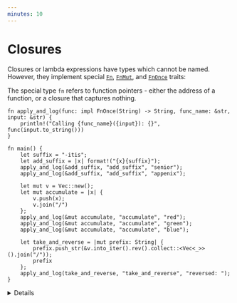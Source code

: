 ```yaml
---
minutes: 10
---
```


# Closures

Closures or lambda expressions have types which cannot be named. However, they
implement special [`Fn`](https://doc.rust-lang.org/std/ops/trait.Fn.html),
[`FnMut`](https://doc.rust-lang.org/std/ops/trait.FnMut.html), and
[`FnOnce`](https://doc.rust-lang.org/std/ops/trait.FnOnce.html) traits:

The special type `fn` refers to function pointers - either the address of a
function, or a closure that captures nothing.

```rust,editable
fn apply_and_log(func: impl FnOnce(String) -> String, func_name: &str, input: &str) {
    println!("Calling {func_name}({input}): {}", func(input.to_string()))
}

fn main() {
    let suffix = "-itis";
    let add_suffix = |x| format!("{x}{suffix}");
    apply_and_log(&add_suffix, "add_suffix", "senior");
    apply_and_log(&add_suffix, "add_suffix", "appenix");

    let mut v = Vec::new();
    let mut accumulate = |x| {
        v.push(x);
        v.join("/")
    };
    apply_and_log(&mut accumulate, "accumulate", "red");
    apply_and_log(&mut accumulate, "accumulate", "green");
    apply_and_log(&mut accumulate, "accumulate", "blue");

    let take_and_reverse = |mut prefix: String| {
        prefix.push_str(&v.into_iter().rev().collect::<Vec<_>>().join("/"));
        prefix
    };
    apply_and_log(take_and_reverse, "take_and_reverse", "reversed: ");
}
```

<details>

An `Fn` (e.g. `add_suffix`) neither consumes nor mutates captured values. It can
be called needing only a shared reference to the closure, which means the
closure can be executed repeatedly and even concurrently.

An `FnMut` (e.g. `accumulate`) might mutate captured values. The closure object
is accessed via exclusive reference, so it can be called repeatedly but not
concurrently.

If you have an `FnOnce` (e.g. `take_and_reverse`), you may only call it once.
Doing so consumes the closure and any values captured by move.

`FnMut` is a subtype of `FnOnce`. `Fn` is a subtype of `FnMut` and `FnOnce`.
I.e. you can use an `FnMut` wherever an `FnOnce` is called for, and you can use
an `Fn` wherever an `FnMut` or `FnOnce` is called for.

When you define a function that takes a closure, you should take `FnOnce` if you
can (i.e. you call it once), or `FnMut` else, and last `Fn`. This allows the
most flexibility for the caller.

In contrast, when you have a closure, the most flexible you can have is `Fn`
(which can be passed to a consumer of any of the 3 closure traits), then
`FnMut`, and lastly `FnOnce`.

The compiler also infers `Copy` (e.g. for `add_suffix`) and `Clone` (e.g.
`take_and_reverse`), depending on what the closure captures. Function pointers
(references to `fn` items) implement `Copy` and `Fn`.

</details>
